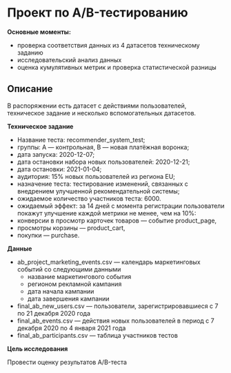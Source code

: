 # Проект по A/B-тестированию
**Основные моменты:**
- проверка соответствия данных из 4 датасетов техническому заданию
- исследовательский анализ данных
- оценка кумулятивных метрик и проверка статистической разницы

## Описание
В распоряжении есть датасет с действиями пользователей, техническое задание и несколько вспомогательных датасетов.

**Техническое задание**

- Название теста: recommender_system_test;
- группы: А — контрольная, B — новая платёжная воронка;
- дата запуска: 2020-12-07;
- дата остановки набора новых пользователей: 2020-12-21;
- дата остановки: 2021-01-04;
- аудитория: 15% новых пользователей из региона EU;
- назначение теста: тестирование изменений, связанных с внедрением улучшенной рекомендательной системы;
- ожидаемое количество участников теста: 6000.
- ожидаемый эффект: за 14 дней с момента регистрации пользователи покажут улучшение каждой метрики не менее, чем на 10%:
- конверсии в просмотр карточек товаров — событие product_page,
- просмотры корзины — product_cart,
- покупки — purchase.

**Данные**
- ab_project_marketing_events.csv — календарь маркетинговых событий со следующими данными
  - название маркетингового события
  - регионом рекламной кампания
  - дата начала кампании
  - дата завершения кампании
- final_ab_new_users.csv — пользователи, зарегистрировавшиеся с 7 по 21 декабря 2020 года
- final_ab_events.csv — действия новых пользователей в период с 7 декабря 2020 по 4 января 2021 года
- final_ab_participants.csv — таблица участников тестов

**Цель исследования**

Провести оценку результатов A/B-теста
